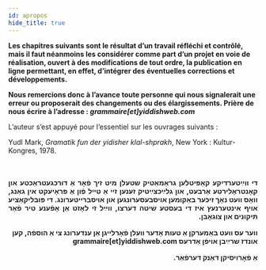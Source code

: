 ```yaml
---
id: apropos
hide_title: true
---
```


**Les chapitres suivants sont le résultat d’un travail réfléchi et contrôlé, mais il faut néanmoins les considérer comme part d’un projet en voie de réalisation, ouvert à des modifications de tout ordre, la publication en ligne permettant, en effet, d’intégrer des éventuelles corrections et développements.**

**Nous remercions donc à l’avance toute personne qui nous signalerait une erreur ou proposerait des changements ou des élargissements. Prière de nous écrire à l’adresse : _grammaire[et]yiddishweb.com_**

L’auteur s’est appuyé pour l’essentiel sur les ouvrages suivants :

Yudl Mark, *Gramatik fun der yidisher klal-shprakh*, New York : Kultur-Kongres, 1978.

<br>
<div class="separator"></div>
<br>
<div dir="rtl" style="text-align: justify; margin-bottom: 1rem; font-weight: bold">
די ווײַטערדיקע קאַפּיטלען גראַמאַטיק שטעלן מיט זיך פֿאָר אַ דורכגעטראַכטע און קאָנטראָלירטע אַרבעט, און גלײַכצײַטיק זענען זיי אַ טייל פֿון אַ פּראָיעקט אין גאַנג, וואָס וועט נאָך זיכער באַקומען אויסבעסערונגען און אויסברייטערונג. די פּובליקאַציע אויף אינטערנעץ איז די בעסטע שיטה דערצו, ווײַל זי לאָזט אַן אָפֿענע טיר פֿאַר תּיקונים און צוגאָבן.
</div>
<div dir="rtl" style="text-align: right; margin-bottom: 1rem; font-weight: bold">
ווער עס וועט באַמערקן אַ טעות אָדער וועלן פֿאָרלייגן אַן ענדערונג צי אַ הוספֿה, קען אונדז שרײַבן אויפֿן אַדרעס grammaire[et]yiddishweb.com
</div>
<div dir="rtl" style="text-align: right; font-weight: bold">אַ פֿאָרויסיקן דאַנק דערפֿאַר.</div>